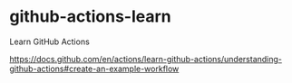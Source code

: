 # github-actions-learn
Learn GitHub Actions

https://docs.github.com/en/actions/learn-github-actions/understanding-github-actions#create-an-example-workflow